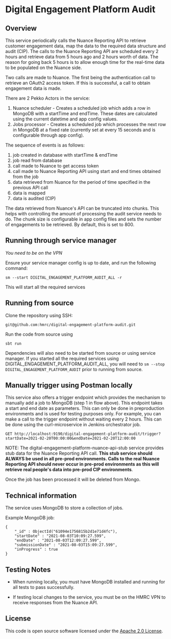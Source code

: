 # Digital Engagement Platform Audit

## Overview

This service periodically calls the Nuance Reporting API to retrieve customer engagement data, map the data to the required data structure and audit (CIP). The calls to the Nuance Reporting API are scheduled every 2 hours and retrieve data from 5 hours ago and 2 hours worth of data. The reason for going back 5 hours is to allow enough time for the real-time data to be populated on the Nuance side.

Two calls are made to Nuance. The first being the authentication call to retrieve an OAuth2 access token. If this is successful, a call to obtain engagement data is made.

There are 2 Pekko Actors in the service:

1) Nuance scheduler - Creates a scheduled job which adds a row in MongoDB with a startTime and endTime. These dates are calculated using the current datetime and app config values.
2) Jobs processor - Creates a scheduled job which processes the next row in MongoDB at a fixed rate (currently set at every 15 seconds and is configurable through app config).

The sequence of events is as follows:

1) job created in database with startTime & endTime
2) job read from database
3) call made to Nuance to get access token
4) call made to Nuance Reporting API using start and end times obtained from the job
5) data retrieved from Nuance for the period of time specified in the previous API call
6) data is mapped
7) data is audited (CIP)

The data retrieved from Nuance's API can be truncated into chunks. This helps with controlling the amount of processing the audit service needs to do. The chunk size is configurable in app config files and sets the number of engagements to be retrieved. By default, this is set to 800.

## Running through service manager

*You need to be on the VPN*

Ensure your service manager config is up to date, and run the following command:

`sm --start DIGITAL_ENGAGEMENT_PLATFORM_AUDIT_ALL -r`

This will start all the required services

## Running from source
Clone the repository using SSH:

`git@github.com:hmrc/digital-engagement-platform-audit.git`

Run the code from source using

`sbt run`

Dependencies will also need to be started from source or using service manager. If you started all the required services using DIGITAL_ENGAGEMENT_PLATFORM_AUDIT_ALL, 
you will need to `sm --stop DIGITAL_ENGAGEMENT_PLATFORM_AUDIT` prior to running from source.

## Manually trigger using Postman locally
This service also offers a trigger endpoint which provides the mechanism to manually add a job to MongoDB (step 1 in flow above). This endpoint takes a start and end date as parameters. This can only be done in preproduction environments and is used for testing purposes only. For example, you can make a call to the trigger endpoint without waiting every 2 hours. This can be done using the curl-microservice in Jenkins orchestrator job.

`GET http://localhost:9190/digital-engagement-platform-audit/trigger?startDate=2021-02-20T00:00:00&endDate=2021-02-20T12:00:00`

NOTE: The digital-engagement-platform-nuance-api-stub service provides stub data for the Nuance Reporting API call. **This stub service should ALWAYS be used in all pre-prod environments. Calls to the real Nuance Reporting API should never occur in pre-prod environments as this will retrieve real people's data into pre-prod CIP environments**.

Once the job has been processed it will be deleted from Mongo.

## Technical information
The service uses MongoDB to store a collection of jobs.

Example MongoDB job:
```
{
    "_id" : ObjectId("61094e1756815b2d1e71d4fc"),
    "startDate" : "2021-08-03T10:09:27.599",
    "endDate" : "2021-08-03T12:09:27.599",
    "submissionDate" : "2021-08-03T15:09:27.599",
    "inProgress" : true
}
```

## Testing Notes

* When running locally, you must have MongoDB installed and running for all tests to pass successfully.  

* If testing local changes to the service, you must be on the HMRC VPN to receive responses from the Nuance API.

## License

This code is open source software licensed under the [Apache 2.0 License]("http://www.apache.org/licenses/LICENSE-2.0.html").
